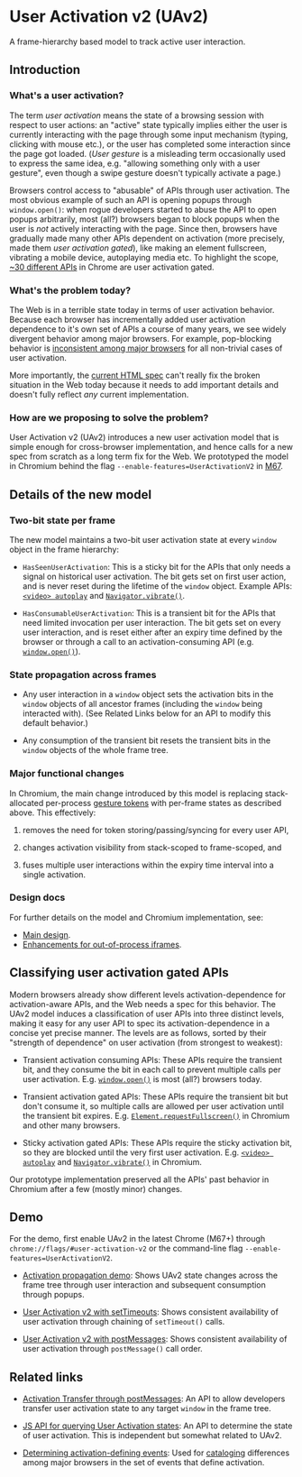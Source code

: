 # User Activation v2 (UAv2)
A frame-hierarchy based model to track active user interaction.


## Introduction

### What's a user activation?

The term _user activation_ means the state of a browsing session with respect to
user actions: an "active" state typically implies either the user is currently
interacting with the page through some input mechanism (typing, clicking with
mouse etc.), or the user has completed some interaction since the page got
loaded.  (_User gesture_ is a misleading term occasionally used to express the
same idea, e.g. "allowing something only with a user gesture", even though a
swipe gesture doesn't typically activate a page.)

Browsers control access to "abusable" of APIs through user activation.  The most
obvious example of such an API is opening popups through `window.open()`: when
rogue developers started to abuse the API to open popups arbitrarily, most
(all?) browsers began to block popups when the user is _not_ actively
interacting with the page.  Since then, browsers have gradually made many other
APIs dependent on activation (more precisely, made them _user activation
gated_), like making an element fullscreen, vibrating a mobile device,
autoplaying media etc.  To highlight the scope, [~30 different
APIs](https://docs.google.com/document/d/1mcxB5J_u370juJhSsmK0XQONG2CIE3mvu827O-Knw_Y/edit?usp=sharing)
in Chrome are user activation gated.


### What's the problem today?

The Web is in a terrible state today in terms of user activation behavior.
Because each browser has incrementally added user activation dependence to it's
own set of APIs a course of many years, we see widely divergent behavior among
major browsers.  For example, pop-blocking behavior is [inconsistent among major
browsers](https://docs.google.com/document/d/1hYRTEkfWDl-KO4Y6cG469FBC3nyBy9_SYItZ1EEsXUA/edit?usp=sharing)
for all non-trivial cases of user activation.

More importantly, the [current HTML
spec](https://html.spec.whatwg.org/#triggered-by-user-activation) can't really
fix the broken situation in the Web today because it needs to add important
details and doesn't fully reflect _any_ current implementation.


### How are we proposing to solve the problem?

User Activation v2 (UAv2) introduces a new user activation model that is simple
enough for cross-browser implementation, and hence calls for a new spec from
scratch as a long term fix for the Web.  We prototyped the model in Chromium
behind the flag `--enable-features=UserActivationV2` in
[M67](https://www.chromestatus.com/features/5722065667620864).


## Details of the new model

### Two-bit state per frame

The new model maintains a two-bit user activation state at every `window` object
in the frame hierarchy:
- `HasSeenUserActivation`: This is a sticky bit for the APIs that only needs a
  signal on historical user activation.  The bit gets set on first user action,
  and is never reset during the lifetime of the `window` object.  Example APIs:
  [`<video>
  autoplay`](https://developer.mozilla.org/en-US/docs/Web/HTML/Element/video)
  and
  [`Navigator.vibrate()`](https://developer.mozilla.org/en-US/docs/Web/API/Navigator/vibrate).

- `HasConsumableUserActivation`: This is a transient bit for the APIs that need
  limited invocation per user interaction.  The bit gets set on every user
  interaction, and is reset either after an expiry time defined by the browser
  or through a call to an activation-consuming API
  (e.g. [`window.open()`](https://developer.mozilla.org/en-US/docs/Web/API/Window/open)).


### State propagation across frames

- Any user interaction in a `window` object sets the activation bits in the
  `window` objects of all ancestor frames (including the `window` being
  interacted with).  (See Related Links below for an API to modify this default
  behavior.)

- Any consumption of the transient bit resets the transient bits in the `window`
  objects of the whole frame tree.


### Major functional changes

In Chromium, the main change introduced by this model is replacing
stack-allocated per-process [gesture
tokens](https://cs.chromium.org/chromium/src/third_party/blink/renderer/core/dom/user_gesture_indicator.h?rcl=4b937d53836386e51532fbe870938b33ce0455ed&l=20)
with per-frame states as described above.  This effectively:
1. removes the need for token storing/passing/syncing for every user API,

2. changes activation visibility from stack-scoped to frame-scoped, and

3. fuses multiple user interactions within the expiry time interval into a
   single activation.


### Design docs

For further details on the model and Chromium implementation, see:
- [Main design](https://docs.google.com/document/d/1erpl1yqJlc1pH0QvVVmi1s3WzqQLsEXTLLh6VuYp228/edit?usp=sharing).
- [Enhancements for out-of-process iframes](https://docs.google.com/document/d/1XL3vCedkqL65ueaGVD-kfB5RnnrnTaxLc7kmU91oerg/edit?usp=sharing).


## Classifying user activation gated APIs

Modern browsers already show different levels activation-dependence for
activation-aware APIs, and the Web needs a spec for this behavior.  The UAv2
model induces a classification of user APIs into three distinct levels, making
it easy for any user API to spec its activation-dependence in a concise yet
precise manner.  The levels are as follows, sorted by their "strength of
dependence" on user activation (from strongest to weakest):

- Transient activation consuming APIs: These APIs require the transient bit, and
  they consume the bit in each call to prevent multiple calls per user
  activation.
  E.g. [`window.open()`](https://developer.mozilla.org/en-US/docs/Web/API/Window/open)
  is most (all?)  browsers today.

- Transient activation gated APIs: These APIs require the transient bit but
  don't consume it, so multiple calls are allowed per user activation until the
  transient bit expires.  E.g.
  [`Element.requestFullscreen()`](https://developer.mozilla.org/en-US/docs/Web/API/Element/requestFullScreen)
  in Chromium and other many browsers.

- Sticky activation gated APIs: These APIs require the sticky activation bit, so
  they are blocked until the very first user activation.  E.g. [`<video>
  autoplay`](https://developer.mozilla.org/en-US/docs/Web/HTML/Element/video)
  and
  [`Navigator.vibrate()`](https://developer.mozilla.org/en-US/docs/Web/API/Navigator/vibrate)
  in Chromium.

Our prototype implementation preserved all the APIs' past behavior in
Chromium after a few (mostly minor) changes.


## Demo

For the demo, first enable UAv2 in the latest Chrome (M67+) through
`chrome://flags/#user-activation-v2` or the command-line flag
`--enable-features=UserActivationV2`.

- [Activation propagation
  demo](https://mustaqahmed.github.io/user-activation-v2/propagation/): Shows
  UAv2 state changes across the frame tree through user interaction and
  subsequent consumption through popups.

- [User Activation v2 with
  setTimeouts](https://mustaqahmed.github.io/user-activation-v2/api-consistency/setTimeout.html):
  Shows consistent availability of user activation through chaining of
  `setTimeout()` calls.

- [User Activation v2 with
  postMessages](https://mustaqahmed.github.io/user-activation-v2/api-consistency/postMessages.html):
  Shows consistent availability of user activation through `postMessage()` call
  order.


## Related links

- [Activation Transfer through
  postMessages](https://mustaqahmed.github.io/user-activation-delegation): An
  API to allow developers transfer user activation state to any target `window`
  in the frame tree.

- [JS API for querying User Activation
  states](https://github.com/dtapuska/useractivation): An API to determine the
  state of user activation.  This is independent but somewhat related to UAv2.

- [Determining activation-defining
  events](https://mustaqahmed.github.io/user-activation-v2/event-set/): Used for
  [cataloging](https://docs.google.com/spreadsheets/d/1DGXjhQ6D3yZXIePOMo0dsd2agz0t5W7rYH1NwJ-QGJo/edit?usp=sharing)
  differences among major browsers in the set of events that define activation.
